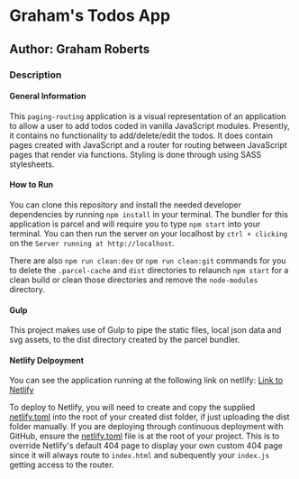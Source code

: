 # Graham's Todos App

## Author: Graham Roberts

### Description

#### General Information

This `paging-routing` application is a visual representation of an application to allow a user to add todos coded in vanilla JavaScript modules. Presently, it contains no functionality to add/delete/edit the todos. It does contain pages created with JavaScript and a router for routing between JavaScript pages that render via functions. Styling is done through using SASS stylesheets.

#### How to Run

You can clone this repository and install the needed developer dependencies by running `npm install` in your terminal. The bundler for this application is parcel and will require you to type `npm start` into your terminal. You can then run the server on your localhost by `ctrl + clicking` on the `Server running at http://localhost`.

There are also `npm run clean:dev` or `npm run clean:git` commands for you to delete the `.parcel-cache` and `dist` directories to relaunch `npm start` for a clean build or clean those directories and remove the `node-modules` directory. 

#### Gulp

This project makes use of Gulp to pipe the static files, local json data and svg assets, to the dist directory created by the parcel bundler.

#### Netlify Delpoyment

You can see the application running at the following link on netlify:
[Link to Netlify](https://paging-routing.netlify.app/)

To deploy to Netlify, you will need to create and copy the supplied [netlify.toml](netlify.toml) into the root of your created dist folder, if just uploading the dist folder manually. If you are deploying through continuous deployment with GitHub, ensure the [netlify.toml](netlify.toml) file is at the root of your project. This is to override Netlify's default 404 page to display your own custom 404 page since it will always route to `index.html` and subequently your `index.js` getting access to the router.